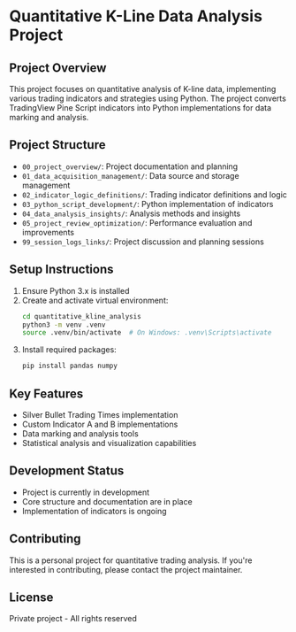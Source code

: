 # Quantitative K-Line Data Analysis Project

## Project Overview
This project focuses on quantitative analysis of K-line data, implementing various trading indicators and strategies using Python. The project converts TradingView Pine Script indicators into Python implementations for data marking and analysis.

## Project Structure
- `00_project_overview/`: Project documentation and planning
- `01_data_acquisition_management/`: Data source and storage management
- `02_indicator_logic_definitions/`: Trading indicator definitions and logic
- `03_python_script_development/`: Python implementation of indicators
- `04_data_analysis_insights/`: Analysis methods and insights
- `05_project_review_optimization/`: Performance evaluation and improvements
- `99_session_logs_links/`: Project discussion and planning sessions

## Setup Instructions
1. Ensure Python 3.x is installed
2. Create and activate virtual environment:
   ```bash
   cd quantitative_kline_analysis
   python3 -m venv .venv
   source .venv/bin/activate  # On Windows: .venv\Scripts\activate
   ```
3. Install required packages:
   ```bash
   pip install pandas numpy
   ```

## Key Features
- Silver Bullet Trading Times implementation
- Custom Indicator A and B implementations
- Data marking and analysis tools
- Statistical analysis and visualization capabilities

## Development Status
- Project is currently in development
- Core structure and documentation are in place
- Implementation of indicators is ongoing

## Contributing
This is a personal project for quantitative trading analysis. If you're interested in contributing, please contact the project maintainer.

## License
Private project - All rights reserved 